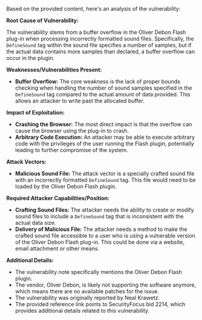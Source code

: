 Based on the provided content, here's an analysis of the vulnerability:

**Root Cause of Vulnerability:**

The vulnerability stems from a buffer overflow in the Oliver Debon Flash plug-in when processing incorrectly formatted sound files. Specifically, the `DefineSound` tag within the sound file specifies a number of samples, but if the actual data contains more samples than declared, a buffer overflow can occur in the plugin.

**Weaknesses/Vulnerabilities Present:**

*   **Buffer Overflow:** The core weakness is the lack of proper bounds checking when handling the number of sound samples specified in the `DefineSound` tag compared to the actual amount of data provided. This allows an attacker to write past the allocated buffer.

**Impact of Exploitation:**

*   **Crashing the Browser:** The most direct impact is that the overflow can cause the browser using the plug-in to crash.
*   **Arbitrary Code Execution:**  An attacker may be able to execute arbitrary code with the privileges of the user running the Flash plugin, potentially leading to further compromise of the system.

**Attack Vectors:**

*   **Malicious Sound File:** The attack vector is a specially crafted sound file with an incorrectly formatted `DefineSound` tag. This file would need to be loaded by the Oliver Debon Flash plugin.

**Required Attacker Capabilities/Position:**

*   **Crafting Sound Files:** The attacker needs the ability to create or modify sound files to include a `DefineSound` tag that is inconsistent with the actual data size.
*   **Delivery of Malicious File:** The attacker needs a method to make the crafted sound file accessible to a user who is using a vulnerable version of the Oliver Debon Flash plug-in. This could be done via a website, email attachment or other means.

**Additional Details:**

*   The vulnerability note specifically mentions the Oliver Debon Flash plugin.
*   The vendor, Oliver Debon, is likely not supporting the software anymore, which means there are no available patches for the issue.
*   The vulnerability was originally reported by Neal Krawetz.
*   The provided reference link points to SecurityFocus bid 2214, which provides additional details related to this vulnerability.